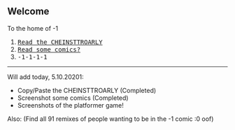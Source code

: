 ## Welcome
To the home of -1

1. [<kbd>Read the CHEINSTTROARLY</kbd>](/TheCHEINSTTROARLY/Contents)
2. [<kbd>Read some comics?</kbd>](/ComicSketch/Contents)
3. <kbd>-1-1-1-1</kbd>

---

Will add today, 5.10.20201:  
- Copy/Paste the CHEINSTTROARLY (Completed)
- Screenshot some comics (Completed)
- Screenshots of the platformer game!

Also: (Find all 91 remixes of people wanting to be in the -1 comic :0 oof)
